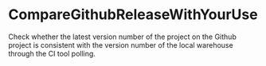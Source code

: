# CompareGithubReleaseWithYourUse
Check whether the latest version number of the project on the Github project is consistent with the version number of the local warehouse through the CI tool polling.
